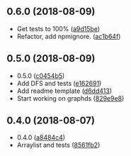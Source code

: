 ## 0.6.0 (2018-08-09)

* Get tests to 100% ([a9d15be](https://github.com/vantreeseba/gameds/commit/a9d15be))
* Refactor, add npmignore. ([ac1b64f](https://github.com/vantreeseba/gameds/commit/ac1b64f))



## 0.5.0 (2018-08-09)

* 0.5.0 ([c0454b5](https://github.com/vantreeseba/gameds/commit/c0454b5))
* Add DFS and tests ([e162691](https://github.com/vantreeseba/gameds/commit/e162691))
* Add readme template ([d6dd413](https://github.com/vantreeseba/gameds/commit/d6dd413))
* Start working on graphds ([829e9e8](https://github.com/vantreeseba/gameds/commit/829e9e8))



## 0.4.0 (2018-08-07)

* 0.4.0 ([a8484c4](https://github.com/vantreeseba/gameds/commit/a8484c4))
* Arraylist and tests ([8561fb2](https://github.com/vantreeseba/gameds/commit/8561fb2))



